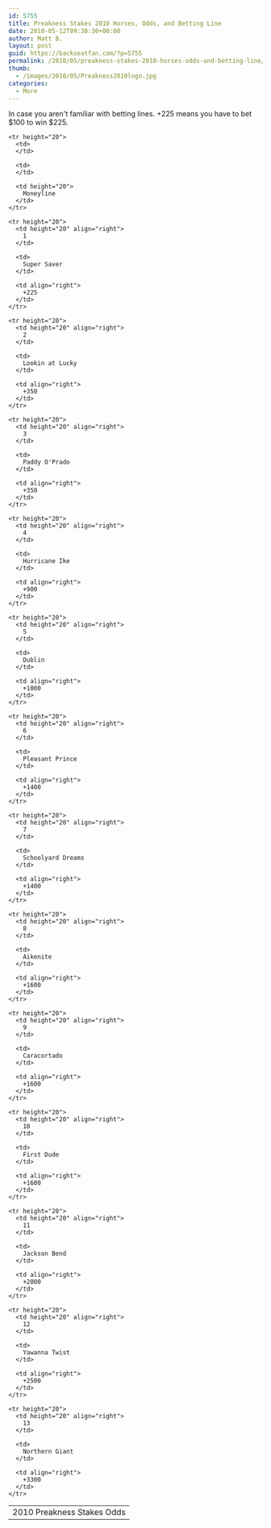 ```yaml
---
id: 5755
title: Preakness Stakes 2010 Horses, Odds, and Betting Line
date: 2010-05-12T09:38:30+00:00
author: Matt B.
layout: post
guid: https://backseatfan.com/?p=5755
permalink: /2010/05/preakness-stakes-2010-horses-odds-and-betting-line/
thumb:
  - /images/2010/05/Preakness2010logo.jpg
categories:
  - More
---
```


<div class="entry">
  <p>
    In case you aren't familiar with betting lines. +225 means you have to bet $100 to win $225.
  </p>

  <table border="0">
    <tr height="20">
      <td colspan="3">
        2010 Preakness Stakes Odds
      </td>
    </tr>

    <tr height="20">
      <td>
      </td>

      <td>
      </td>

      <td height="20">
        Moneyline
      </td>
    </tr>

    <tr height="20">
      <td height="20" align="right">
        1
      </td>

      <td>
        Super Saver
      </td>

      <td align="right">
        +225
      </td>
    </tr>

    <tr height="20">
      <td height="20" align="right">
        2
      </td>

      <td>
        Lookin at Lucky
      </td>

      <td align="right">
        +350
      </td>
    </tr>

    <tr height="20">
      <td height="20" align="right">
        3
      </td>

      <td>
        Paddy O'Prado
      </td>

      <td align="right">
        +350
      </td>
    </tr>

    <tr height="20">
      <td height="20" align="right">
        4
      </td>

      <td>
        Hurricane Ike
      </td>

      <td align="right">
        +900
      </td>
    </tr>

    <tr height="20">
      <td height="20" align="right">
        5
      </td>

      <td>
        Dublin
      </td>

      <td align="right">
        +1000
      </td>
    </tr>

    <tr height="20">
      <td height="20" align="right">
        6
      </td>

      <td>
        Pleasant Prince
      </td>

      <td align="right">
        +1400
      </td>
    </tr>

    <tr height="20">
      <td height="20" align="right">
        7
      </td>

      <td>
        Schoolyard Dreams
      </td>

      <td align="right">
        +1400
      </td>
    </tr>

    <tr height="20">
      <td height="20" align="right">
        8
      </td>

      <td>
        Aikenite
      </td>

      <td align="right">
        +1600
      </td>
    </tr>

    <tr height="20">
      <td height="20" align="right">
        9
      </td>

      <td>
        Caracortado
      </td>

      <td align="right">
        +1600
      </td>
    </tr>

    <tr height="20">
      <td height="20" align="right">
        10
      </td>

      <td>
        First Dude
      </td>

      <td align="right">
        +1600
      </td>
    </tr>

    <tr height="20">
      <td height="20" align="right">
        11
      </td>

      <td>
        Jackson Bend
      </td>

      <td align="right">
        +2000
      </td>
    </tr>

    <tr height="20">
      <td height="20" align="right">
        12
      </td>

      <td>
        Yawanna Twist
      </td>

      <td align="right">
        +2500
      </td>
    </tr>

    <tr height="20">
      <td height="20" align="right">
        13
      </td>

      <td>
        Northern Giant
      </td>

      <td align="right">
        +3300
      </td>
    </tr>
  </table>
</div>
